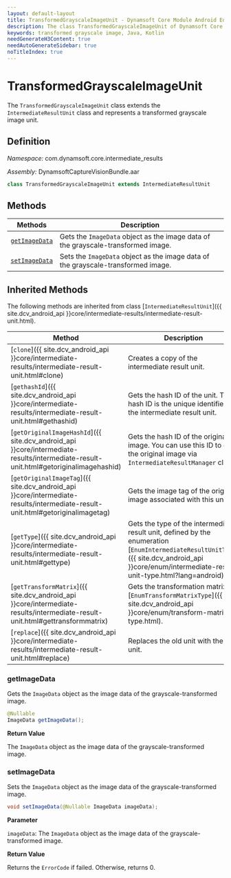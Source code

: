 ```yaml
---
layout: default-layout
title: TransformedGrayscaleImageUnit - Dynamsoft Core Module Android Edition API Reference
description: The class TransformedGrayscaleImageUnit of Dynamsoft Core Module represents a unit that contains a transformed grayscale image.
keywords: transformed grayscale image, Java, Kotlin
needGenerateH3Content: true
needAutoGenerateSidebar: true
noTitleIndex: true
---
```


# TransformedGrayscaleImageUnit

The `TransformedGrayscaleImageUnit` class extends the `IntermediateResultUnit` class and represents a transformed grayscale image unit.

## Definition

*Namespace:* com.dynamsoft.core.intermediate_results

*Assembly:* DynamsoftCaptureVisionBundle.aar

```java
class TransformedGrayscaleImageUnit extends IntermediateResultUnit
```

## Methods

| Methods | Description |
| ------- | ----------- |
| [`getImageData`](#getimagedata) | Gets the `ImageData` object as the image data of the grayscale-transformed image. |
| [`setImageData`](#setimagedata) | Sets the `ImageData` object as the image data of the grayscale-transformed image. |

## Inherited Methods

The following methods are inherited from class [`IntermediateResultUnit`]({{ site.dcv_android_api }}core/intermediate-results/intermediate-result-unit.html).

| Method | Description |
|------- |-------------|
| [`clone`]({{ site.dcv_android_api }}core/intermediate-results/intermediate-result-unit.html#clone) | Creates a copy of the intermediate result unit. |
| [`gethashId`]({{ site.dcv_android_api }}core/intermediate-results/intermediate-result-unit.html#gethashid) | Gets the hash ID of the unit. The hash ID is the unique identifier for the intermediate result unit. |
| [`getOriginalImageHashId`]({{ site.dcv_android_api }}core/intermediate-results/intermediate-result-unit.html#getoriginalimagehashid) | Gets the hash ID of the original image. You can use this ID to get the original image via `IntermediateResultManager` class. |
| [`getOriginalImageTag`]({{ site.dcv_android_api }}core/intermediate-results/intermediate-result-unit.html#getoriginalimagetag) | Gets the image tag of the original image associated with this unit. |
| [`getType`]({{ site.dcv_android_api }}core/intermediate-results/intermediate-result-unit.html#gettype) | Gets the type of the intermediate result unit, defined by the enumeration [`EnumIntermediateResultUnitType`]({{ site.dcv_android_api }}core/enum/intermediate-result-unit-type.html?lang=android). |
| [`getTransformMatrix`]({{ site.dcv_android_api }}core/intermediate-results/intermediate-result-unit.html#gettransformmatrix) | Gets the transformation matrix via [`EnumTransformMatrixType`]({{ site.dcv_android_api }}core/enum/transform-matrix-type.html). |
| [`replace`]({{ site.dcv_android_api }}core/intermediate-results/intermediate-result-unit.html#replace) | Replaces the old unit with the new unit. |

### getImageData

Gets the `ImageData` object as the image data of the grayscale-transformed image.

```java
@Nullable
ImageData getImageData();
```

**Return Value**

The `ImageData` object as the image data of the grayscale-transformed image.

### setImageData

Sets the `ImageData` object as the image data of the grayscale-transformed image.

```java
void setImageData(@Nullable ImageData imageData);
```

**Parameter**

`imageData`: The `ImageData` object as the image data of the grayscale-transformed image.

**Return Value**

Returns the `ErrorCode` if failed. Otherwise, returns 0.

